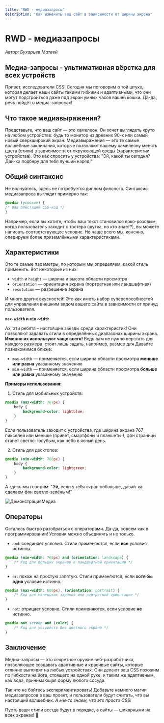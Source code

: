 ```yaml
---
title: "RWD - медиазапросы"
description: "Как изменить ваш сайт в зависимости от ширины экрана"
---
```


# RWD - медиазапросы

_Автор: Бухарцев Матвей_

## Медиа-запросы - ультимативная вёрстка для всех устройств

Привет, исследователи CSS! Сегодня мы поговорим о той штуке, которая делает наши сайты такими гибкими и адаптивными, что они могут подстроиться даже под экран умных часов вашей кошки. Да-да, речь пойдёт о медиа-запросах!

## Что такое медиавыражения?

Представьте, что ваш сайт — это хамелеон. Он хочет выглядеть круто на любом устройстве: будь то монитор из древних 90-х или самый новый сверхширокий экран. Медиавыражения — это те самые волшебные заклинания, которые позволяют вашему хамелеону менять цвета (стили) в зависимости от окружающей среды (характеристик устройства). Это как спросить у устройства: "Эй, какой ты сегодня? Дай-ка подберу для тебя лучший наряд!"

## Общий синтаксис

Не волнуйтесь, здесь не потребуется диплом филолога. Синтаксис медиазапроса выглядит примерно так:

```CSS
@media (условие) {
/* Ваш блестящий CSS-код */
}
```

Например, если вы хотите, чтобы ваш текст становился ярко-розовым, когда пользователь заходит с тостера (шутка, но кто знает?), вы можете написать соответствующее условие. Но чаще всего мы, конечно, оперируем более приземлёнными характеристиками.

## Характеристики

Это те самые параметры, по которым мы определяем, какой стиль применить. Вот некоторые из них:

- `width` и `height` — ширина и высота области просмотра
- `orientation` — ориентация экрана (портретная или ландшафтная)
- `resolution` — разрешение экрана

И много других вкусностей! Это как иметь набор суперспособностей для управления внешним видом вашего сайта в зависимости от причуд пользователя.

**`max-width` и `min-width`**

Ах, эти ребята – настоящие звёзды среди характеристик! Они позволяют задавать стили в определённых диапазонах ширины экрана. **Именно их используют чаще всего!** Ведь вам не нужно верстать для каждого размера, стоит лишь задать, например, размер для Давайте познакомимся ближе:

- `max-width` — применяется, если ширина области просмотра **меньше или равна** указанному значению
- `min-width` — применяется, если ширина области просмотра **больше или равна** указанному значению

**Примеры использования:**

1.  Стиль для мобильных устройств:

```CSS
@media (max-width: 767px) {
    body {
        background-color: lightblue;
    }
}
```

Если пользователь заходит с устройства, где ширина экрана 767 пикселей или меньше (привет, смартфоны и планшеты!), фон страницы станет светло-голубым, как небо в ясный день.

2.  Стиль для десктопов:

```CSS
@media (min-width: 768px) {
    body {
        background-color: lightgreen;
    }
}
```

А здесь мы говорим: "Эй, если у тебя экран побольше, давай-ка сделаем фон светло-зелёным!"

![ДемонстрацияМедиа](/web-course-site/rwd/img1.gif)

## Операторы

Осталось быстро разобраться с операторами. Да-да, совсем как в программировании! Условия можно объединять и не только.

- `and`: соединяет условия. Стили применяются, если **все** условия истинны.

```CSS
@media (min-width: 768px) and (orientation: landscape) {
	/* Код для больших экранов в ландшафтной ориентации */
}
```

- `or`: похож на простую запятую. Стили применяются, если **хотя бы одно** условие истинно.

```CSS
@media (max-width: 600px), (orientation: portrait) {
	/* Код для маленьких экранов или портретной ориентации */
}
```

- `not`: отрицает условие. Стили применяются, если условие **не** истинно.

```CSS
@media not screen and (color) {
	/* Код для устройств без цветного экрана */
}
```

## Заключение

Медиа-запросы — это секретное оружие веб-разработчика, позволяющее создавать адаптивные и красивые сайты, которые отлично выглядят на любых устройствах. Они делают ваш CSS похожим по гибкости на йога, стоящего на одной руке, и таким же адаптивным, как вода, принимающая форму любого сосуда.

Так что не бойтесь экспериментировать! Добавьте немного магии медиазапросов в ваш проект, и пользователи будут считать, что вы настоящий волшебник. _А мы-то знаем, что это просто CSS!_

Пусть ваши стили всегда будут в порядке, а сайты — шикарными на всех экранах! 🚀
